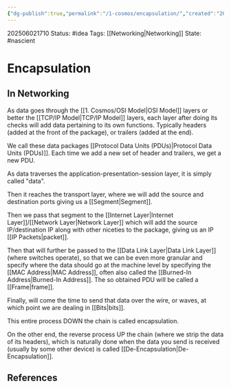 ```yaml
---
{"dg-publish":true,"permalink":"/1-cosmos/encapsulation/","created":"2025-06-02T17:10:07.568-04:00","updated":"2025-06-02T20:16:28.052-04:00"}
---
```


202506021710
Status: #idea
Tags: [[Networking\|Networking]]
State: #nascient
# Encapsulation

## In Networking
As data goes through the [[1. Cosmos/OSI Model\|OSI Model]] layers or better the [[TCP/IP Model\|TCP/IP Model]] layers, each layer after doing its checks will add data pertaining to its own functions. Typically headers (added at the front of the package), or trailers (added at the end).

We call these data packages [[Protocol Data Units (PDUs)\|Protocol Data Units (PDUs)]]. Each time we add a new set of header and trailers, we get a new PDU.

As data traverses the application-presentation-session layer, it is simply called "data".

Then it reaches the transport layer, where we will add the source and destination ports giving us a [[Segment\|Segment]].

Then we pass that segment to the [[Internet Layer\|Internet Layer]]/[[Network Layer\|Network Layer]] which will add the source IP/destination IP along with other niceties to the package, giving us an IP [[IP Packets\|packet]].

Then that will further be passed to the [[Data Link Layer\|Data Link Layer]] (where switches operate), so that we can be even more granular and specify where the data should go at the machine level by specifying the [[MAC Address\|MAC Address]], often also called the [[Burned-In Address\|Burned-In Address]]. The so obtained PDU will be called a [[Frame\|frame]].

Finally, will come the time to send that data over the wire, or waves, at which point we are dealing in [[Bits\|bits]].

This entire process DOWN the chain is called encapsulation.

On the other end, the reverse process UP the chain (where we strip the data of its headers), which is naturally done when the data you send is received (usually by some other device) is called [[De-Encapsulation\|De-Encapsulation]].

## References
